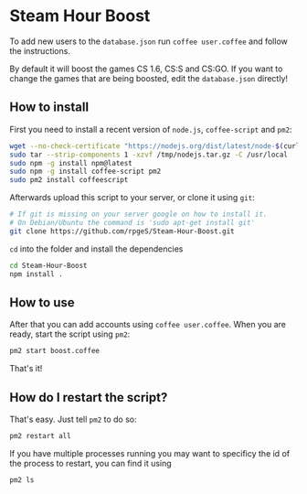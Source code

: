 # Steam Hour Boost

To add new users to the `database.json` run `coffee user.coffee` and follow the instructions.

By default it will boost the games CS 1.6, CS:S and CS:GO. If you want to change the games that are being boosted, edit the `database.json` directly!

## How to install
First you need to install a recent version of `node.js`, `coffee-script` and `pm2`:

```bash
wget --no-check-certificate "https://nodejs.org/dist/latest/node-$(curl -L 'nodejs.org/dist/index.tab' | sed -n '2p' | awk '{ print $1 }')-linux-x64.tar.gz" -O /tmp/nodejs.tar.gz
sudo tar --strip-components 1 -xzvf /tmp/nodejs.tar.gz -C /usr/local
sudo npm -g install npm@latest
sudo npm -g install coffee-script pm2
sudo pm2 install coffeescript
```

Afterwards upload this script to your server, or clone it using `git`:

```bash
# If git is missing on your server google on how to install it.
# On Debian/Ubuntu the command is 'sudo apt-get install git'
git clone https://github.com/rpgeS/Steam-Hour-Boost.git
```

`cd` into the folder and install the dependencies

```bash
cd Steam-Hour-Boost
npm install .
```

## How to use

After that you can add accounts using `coffee user.coffee`. When you are ready, start the script using `pm2`:

```bash
pm2 start boost.coffee
```

That's it!

## How do I restart the script?

That's easy. Just tell `pm2` to do so:

```bash
pm2 restart all
```

If you have multiple processes running you may want to specificy the id of the process to restart, you can find it using

```bash
pm2 ls
```
